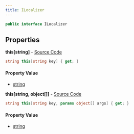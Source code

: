 ```yaml
---
title: ILocalizer
---
```


```csharp
public interface ILocalizer
```

## Properties

**this[string]** - [Source Code](https://github.com/swiftly-solution/swiftlys2/blob/master/managed/src/SwiftlyS2.Shared/Modules/Translations/ILocalizer.cs#L14)

```csharp
string this[string key] { get; }
```

#### Property Value

- [string](https://learn.microsoft.com/dotnet/api/system.string)

**this[string, object[]]** - [Source Code](https://github.com/swiftly-solution/swiftlys2/blob/master/managed/src/SwiftlyS2.Shared/Modules/Translations/ILocalizer.cs#L22)

```csharp
string this[string key, params object[] args] { get; }
```

#### Property Value

- [string](https://learn.microsoft.com/dotnet/api/system.string)

